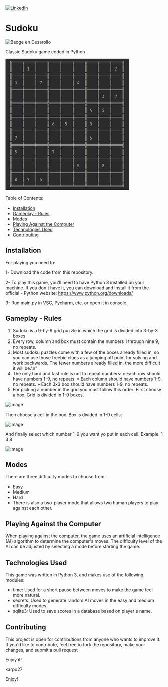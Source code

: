 [![LinkedIn](https://img.shields.io/badge/LinkedIn-0077B5?style=for-the-badge&logo=linkedin&logoColor=white)](https://www.linkedin.com/in/julian-giudice-940771a1/)

# Sudoku
![Badge en Desarollo](https://img.shields.io/badge/STATUS-%20FINISHED-green)

Classic Sudoku game coded in Python

![img.png](img.png)

Table of Contents:

- [Installation](#Installation)
- [Gameplay - Rules](#Gameplay---Rules)
- [Modes](#Modes)
- [Playing Against the Computer](#Playing-Against-the-Computer)
- [Technologies Used](#Technologies-Used)
- [Contributing](#Contributing)

## Installation
For playing you need to:

1- Download the code from this repository.

2- To play this game, you'll need to have Python 3 installed on your machine. If you don't have it, you can download and install it from the official  - Python website: https://www.python.org/downloads/

3- Run main.py in VSC, Pycharm, etc. or open it in console.

## Gameplay - Rules
1. Sudoku is a 9-by-9 grid puzzle in which the grid is divided into 3-by-3 boxes
2. Every row, column and box must contain the numbers 1 through nine 9, no repeats.
3. Most sudoku puzzles come with a few of the boxes already filled in, so you can use those freebie clues as a jumping off point for solving and work backwards. The fewer numbers already filled in, the more difficult it will be.\n"
4. The only hard and fast rule is not to repeat numbers:
» Each row should have numbers 1-9, no repeats.
» Each column should have numbers 1-9, no repeats.
» Each 3x3 box should have numbers 1-9, no repeats.
5. For picking a number in the grid you must follow this order:
First choose a box. Grid is divided in 1-9 boxes.

![image](https://user-images.githubusercontent.com/54405665/224540468-84f02211-e92e-4c1b-adcd-1d9167d5f700.png)

Then choose a cell in the box. Box is divided in 1-9 cells:

![image](https://user-images.githubusercontent.com/54405665/224540492-3d0b21af-c2ba-4a5d-a8e7-20cb3b9c6138.png)

And finally select which number 1-9 you want yo put in each cell. Example: 1 3 8

![image](https://user-images.githubusercontent.com/54405665/224540511-3cada12e-d3c1-41c1-a8cc-0ef3013fef25.png)

## Modes
There are three difficulty modes to choose from:

- Easy
- Medium
- Hard
- There is also a two-player mode that allows two human players to play against each other.

## Playing Against the Computer
When playing against the computer, the game uses an artificial intelligence (AI) algorithm to determine the computer's moves. The difficulty level of the AI can be adjusted by selecting a mode before starting the game. 

## Technologies Used
This game was written in Python 3, and makes use of the following modules:

- time: Used for a short pause between moves to make the game feel more natural.
- secrets: Used to generate random AI moves in the easy and medium difficulty modes.
- sqlite3: Used to save scores in a database based on player's name.

## Contributing
This project is open for contributions from anyone who wants to improve it. If you'd like to contribute, feel free to fork the repository, make your changes, and submit a pull request

Enjoy it!

karpo27

Enjoy!

